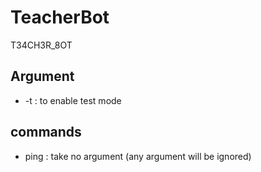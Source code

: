 # TeacherBot
T34CH3R_8OT

## Argument
* -t : to enable test mode

## commands

* ping : take no argument (any argument will be ignored)

